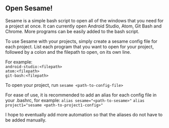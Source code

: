 ## Open Sesame! 

Sesame is a simple bash script to open all of the windows that you need for a project at once. It can currently open Android Studio, Atom, Git Bash and Chrome. More programs can be easily added to the bash script.  

To use Sesame with your projects, simply create a sesame config file for each project. List each program that you want to open for your project, followed by a colon and the filepath to open, on its own line. 

For example:  
``android-studio:<filepath>``  
``atom:<filepath>``  
``git-bash:<filepath>`` 

To open your project, run ``sesame <path-to-config-file>`` 

For ease of use, it is recommended to add an alias for each config file in your .bashrc, for example: 
``alias sesame="<path-to-sesame>"``
``alias project1="sesame <path-to-project1-config>"`` 

I hope to eventually add more automation so that the aliases do not have to be added manually. 
